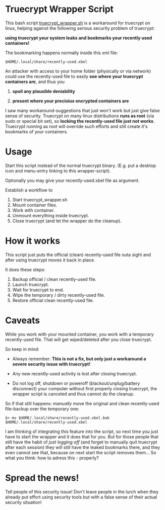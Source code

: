 Truecrypt Wrapper Script
========================

This bash script [truecrypt_wrapper.sh](https://github.com/tverrbjelke) 
is a workaround for truecrypt on linux,
helping against the following serious security problem of truecrypt:

**using truecrypt your system leaks and bookmarks 
your recently used containers!**

The bookmarking happens normally inside this xml file:

    $HOME/.local/share/recently-used.xbel

An attacker with access to your home folder (physically or via network) 
could use the recently-used file to easily **see where your
truecrypt containers are**, and thus you
    
1. **spoil any plausible deniability**

2. **present where your precioius encrypted containers are**

I saw many workaround-suggestions that just won't work but 
just give false sense of security. 
Truecrypt on many linux distributions 
**runs as root** (via sudo or special bit set), 
so **locking the recently-used file just not works**. 
Truecrypt running as root will override such efforts 
and still create it's bookmarks of your containers.


Usage
======

Start this script instead of the normal truecrypt binary.
(E.g. put a desktop icon and menu-entry linking to this wrapper-script).

Optionally you may give your recently-used.xbel file as argument.

Establish a workflow to 

1. Start truecrypt_wrapper.sh
2. Mount container files.
3. Work with container.
4. Unmount everything inside truecrypt.
5. Close truecrypt (and let the wrapper do the cleanup).


How it works
============

This script just puts the official (clean) recently-used file outa sight 
and after using truecrypt moves it back in place.

It does these steps:

1. Backup official / clean recently-used file.
2. Launch truecrypt.
3. Wait for truecrypt to end.
4. Wipe the temporary / dirty recently-used file.
5. Restore official clean recently-used file.


Caveats
=======

While you work with your mounted container, 
you work with a temporary recently-used file.
That will get wiped/deleted after you close truecrypt.

So keep in mind:

* Always remember: 
**This is not a fix, but only 
just a workaround a severe security issue with truecrypt!**

* Any new recently-used activity is lost after closing truecrypt.

* Do not log off, shutdown or poweroff (blackout/unplug/battery disconnect)
your computer without first properly closing truecrypt,
the wrapper script is canceled and thus 
cannot do the cleanup.

So if that still happens: *manually* move the original and clean 
recently-used file-backup over the temporary one:

    $> mv $HOME/.local/share/recently-used.xbel.bak $HOME/.local/share/recently-used.xbel
 
I am thinking of integrating this feature into the script,
so next time you just have to start the wrapper and it does that for you.
But for those people that still have the habit of *just logging off* 
(and forget to manually quit truecrypt after each session)
they will still have the leaked bookmarks there,
and they even cannot see that, 
because on next start the script removes them...
So what you think: how to adress this - properly? 


Spread the news!
===============

Tell people of this security issue!
Don't leave people in the lurch 
when they already put effort using security tools
but with a false sense of their actual security situation!

